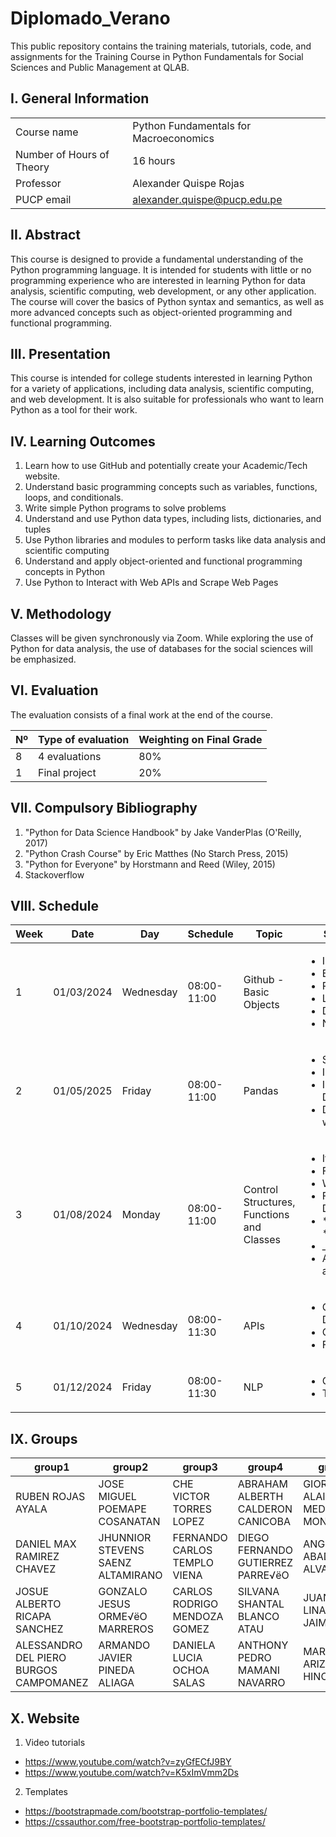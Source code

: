 # Diplomado_Verano

This public repository contains the training materials, tutorials, code, and assignments for the Training Course in Python Fundamentals for Social Sciences and Public Management at QLAB.

## I. General Information

|  | | 
|:-------------------|---|
| Course name | Python Fundamentals for Macroeconomics | 
| Number of Hours of Theory | 16 hours |
| Professor | Alexander Quispe Rojas |
| PUCP email | alexander.quispe@pucp.edu.pe |


## II. Abstract

This course is designed to provide a fundamental understanding of the Python programming language. It is intended for students with little or no programming experience who are interested in learning Python for data analysis, scientific computing, web development, or any other application. The course will cover the basics of Python syntax and semantics, as well as more advanced concepts such as object-oriented programming and functional programming.

## III. Presentation

This course is intended for college students interested in learning Python for a variety of applications, including data analysis, scientific computing, and web development. It is also suitable for professionals who want to learn Python as a tool for their work.

## IV. Learning Outcomes

1.	Learn how to use GitHub and potentially create your Academic/Tech website.
2.	Understand basic programming concepts such as variables, functions, loops, and conditionals.
3.	Write simple Python programs to solve problems
4.	Understand and use Python data types, including lists, dictionaries, and tuples
5.	Use Python libraries and modules to perform tasks like data analysis and scientific computing
6.	Understand and apply object-oriented and functional programming concepts in Python
7.	Use Python to Interact with Web APIs and Scrape Web Pages

## V. Methodology

Classes will be given synchronously via Zoom. While exploring the use of Python for data analysis, the use of databases for the social sciences will be emphasized.

## VI. Evaluation

The evaluation consists of a final work at the end of the course.

| Nº | Type of evaluation | Weighting on Final Grade |
|:-------------------|---| ---|
| 8 | 4 evaluations | 80% |
| 1 | Final project | 20%|

## VII. Compulsory Bibliography

1.	"Python for Data Science Handbook" by Jake VanderPlas (O'Reilly, 2017) 
2.	"Python Crash Course" by Eric Matthes (No Starch Press, 2015) 
3.	"Python for Everyone" by Horstmann and Reed (Wiley, 2015)
4.	Stackoverflow

## VIII. Schedule

|Week|Date|Day|Schedule|Topic|Subtopic
|---|---|---|---|---|---
|1|01/03/2024|Wednesday|08:00-11:00| Github - Basic Objects| <ul>  <li>Installation</li>   <li>Branches</li>   <li>Repository </li> <li>Lists</li>   <li>Dictionaries</li>   <li>NumPy </li> </ul>   
|2|01/05/2025|Friday|08:00-11:00| Pandas | <ul>  <li> Series </li>   <li>Indexing</li>   <li>Importing Data </li> <li> Data wrangling </li> </ul>      
|3|01/08/2024|Monday|08:00-11:00 | Control Structures, Functions and Classes| <ul>  <li> If condition </li>   <li> For loop</li>   <li> While Loop</li> <li> Function Definitions </li>   <li> *args and **kwwargs </li>   <li> \_init_</li> <li> Attributes and Methods</li> </ul>    
|4|01/10/2024|Wednesday|08:00-11:30| APIs| <ul>  <li>Google Directions</li>   <li>Geolocation</li> <li>Finance APIs</li> </ul>   
|5|01/12/2024|Friday|08:00-11:30| NLP| <ul>  <li> GPT-4 </li>   <li> Transformers </li>   </ul> 

## IX. Groups

| group1               | group2                          | group3                     | group4                            | group5                      | group6                             | group7                           | group8                        |  
|----------------------|---------------------------------|----------------------------|-----------------------------------|-----------------------------|------------------------------------|----------------------------------|------------------------------|
| RUBEN ROJAS AYALA    | JOSE MIGUEL POEMAPE COSANATAN   | CHE VICTOR TORRES LOPEZ    | ABRAHAM ALBERTH CALDERON CANICOBA | GIORDANO ALAIN MEDINA MONTES | ISMAEL BARUJ GONZALES REVILLA      | ILENIA ALEJANDRA TTITO COLLANTES | NICOLAS ALBERTO VELARDE FREUNDT |         
| DANIEL MAX RAMIREZ CHAVEZ | JHUNNIOR STEVENS SAENZ ALTAMIRANO | FERNANDO CARLOS TEMPLO VIENA | DIEGO FERNANDO GUTIERREZ PARRE√ëO | ANGIE ZOILA ABAD ALVARADO    | CARLOS EDUARDO BORJA SOTOMAYOR     | JAMES CARLOS MEDINA VANINI      | FERNANDO MIGUEL MENDOZA CANAL |   
| JOSUE ALBERTO RICAPA SANCHEZ | GONZALO JESUS ORME√ëO MARREROS  | CARLOS RODRIGO MENDOZA GOMEZ | SILVANA SHANTAL BLANCO ATAU       | JUAN DIEGO LINARES JAIME     | ALEXANDER SEBASTIAN ESPINOZA COLCA | RAFAEL ANTONIO VARGAS PORTOCARRERO | ALVARO FRANCO GAMONAL MIRANDA | 
| ALESSANDRO DEL PIERO BURGOS CAMPOMANEZ | ARMANDO JAVIER PINEDA ALIAGA    | DANIELA LUCIA OCHOA SALAS    | ANTHONY PEDRO MAMANI NAVARRO      | MARILIA ARIZAPANA HINOSTROZA | JOSE MARIA SEBASTIAN TAMAYO MARTINEZ | ANA LUCIA DEL RIO SANTOS         |                              |              

## X. Website

1. Video tutorials
- https://www.youtube.com/watch?v=zyGfECfJ9BY
- https://www.youtube.com/watch?v=K5xImVmm2Ds


2. Templates
- https://bootstrapmade.com/bootstrap-portfolio-templates/
- https://cssauthor.com/free-bootstrap-portfolio-templates/





